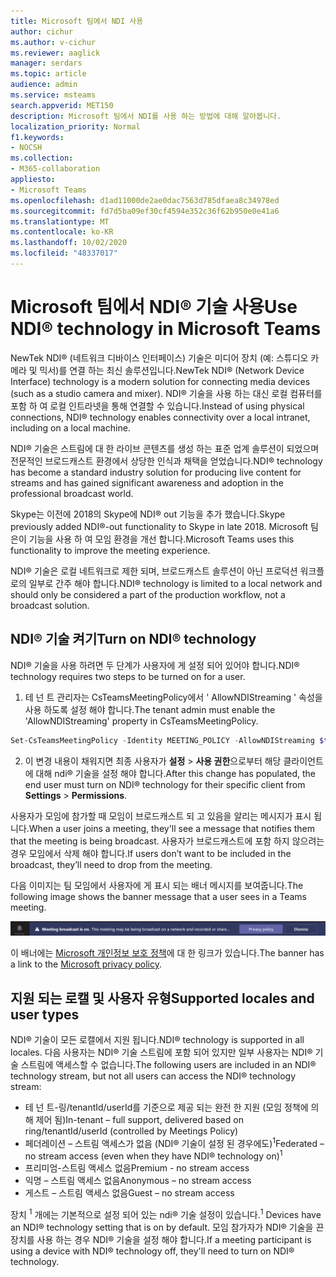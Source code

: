 ```yaml
---
title: Microsoft 팀에서 NDI 사용
author: cichur
ms.author: v-cichur
ms.reviewer: aaglick
manager: serdars
ms.topic: article
audience: admin
ms.service: msteams
search.appverid: MET150
description: Microsoft 팀에서 NDI를 사용 하는 방법에 대해 알아봅니다.
localization_priority: Normal
f1.keywords:
- NOCSH
ms.collection:
- M365-collaboration
appliesto:
- Microsoft Teams
ms.openlocfilehash: d1ad11000de2ae0dac7563d785dfaea8c34978ed
ms.sourcegitcommit: fd7d5ba09ef30cf4594e352c36f62b950e0e41a6
ms.translationtype: MT
ms.contentlocale: ko-KR
ms.lasthandoff: 10/02/2020
ms.locfileid: "48337017"
---
```

# <a name="use-ndi-technology-in-microsoft-teams"></a><span data-ttu-id="0cfe9-103">Microsoft 팀에서 NDI® 기술 사용</span><span class="sxs-lookup"><span data-stu-id="0cfe9-103">Use NDI® technology in Microsoft Teams</span></span>

 <span data-ttu-id="0cfe9-104">NewTek NDI® (네트워크 디바이스 인터페이스) 기술은 미디어 장치 (예: 스튜디오 카메라 및 믹서)를 연결 하는 최신 솔루션입니다.</span><span class="sxs-lookup"><span data-stu-id="0cfe9-104">NewTek NDI® (Network Device Interface) technology is a modern solution for connecting media devices (such as a studio camera and mixer).</span></span> <span data-ttu-id="0cfe9-105">NDI® 기술을 사용 하는 대신 로컬 컴퓨터를 포함 하 여 로컬 인트라넷을 통해 연결할 수 있습니다.</span><span class="sxs-lookup"><span data-stu-id="0cfe9-105">Instead of using physical connections, NDI® technology enables connectivity over a local intranet, including on a local machine.</span></span>

<span data-ttu-id="0cfe9-106">NDI® 기술은 스트림에 대 한 라이브 콘텐츠를 생성 하는 표준 업계 솔루션이 되었으며 전문적인 브로드캐스트 환경에서 상당한 인식과 채택을 얻었습니다.</span><span class="sxs-lookup"><span data-stu-id="0cfe9-106">NDI® technology has become a standard industry solution for producing live content for streams and has gained significant awareness and adoption in the professional broadcast world.</span></span>

<span data-ttu-id="0cfe9-107">Skype는 이전에 2018의 Skype에 NDI® out 기능을 추가 했습니다.</span><span class="sxs-lookup"><span data-stu-id="0cfe9-107">Skype previously added NDI®-out functionality to Skype in late 2018.</span></span> <span data-ttu-id="0cfe9-108">Microsoft 팀은이 기능을 사용 하 여 모임 환경을 개선 합니다.</span><span class="sxs-lookup"><span data-stu-id="0cfe9-108">Microsoft Teams uses this functionality to improve the meeting experience.</span></span>

<span data-ttu-id="0cfe9-109">NDI® 기술은 로컬 네트워크로 제한 되며, 브로드캐스트 솔루션이 아닌 프로덕션 워크플로의 일부로 간주 해야 합니다.</span><span class="sxs-lookup"><span data-stu-id="0cfe9-109">NDI® technology is limited to a local network and should only be considered a part of the production workflow, not a broadcast solution.</span></span>

## <a name="turn-on-ndi-technology"></a><span data-ttu-id="0cfe9-110">NDI® 기술 켜기</span><span class="sxs-lookup"><span data-stu-id="0cfe9-110">Turn on NDI® technology</span></span>

<span data-ttu-id="0cfe9-111">NDI® 기술을 사용 하려면 두 단계가 사용자에 게 설정 되어 있어야 합니다.</span><span class="sxs-lookup"><span data-stu-id="0cfe9-111">NDI® technology requires two steps to be turned on for a user.</span></span>

1. <span data-ttu-id="0cfe9-112">테 넌 트 관리자는 CsTeamsMeetingPolicy에서 ' AllowNDIStreaming ' 속성을 사용 하도록 설정 해야 합니다.</span><span class="sxs-lookup"><span data-stu-id="0cfe9-112">The tenant admin must enable the 'AllowNDIStreaming' property in CsTeamsMeetingPolicy.</span></span>

```PowerShell
Set-CsTeamsMeetingPolicy -Identity MEETING_POLICY -AllowNDIStreaming $true
```

2. <span data-ttu-id="0cfe9-113">이 변경 내용이 채워지면 최종 사용자가 **설정**  >  **사용 권한**으로부터 해당 클라이언트에 대해 ndi® 기술을 설정 해야 합니다.</span><span class="sxs-lookup"><span data-stu-id="0cfe9-113">After this change has populated, the end user must turn on NDI® technology for their specific client from **Settings** > **Permissions**.</span></span>

<span data-ttu-id="0cfe9-114">사용자가 모임에 참가할 때 모임이 브로드캐스트 되 고 있음을 알리는 메시지가 표시 됩니다.</span><span class="sxs-lookup"><span data-stu-id="0cfe9-114">When a user joins a meeting, they'll see a message that notifies them that the meeting is being broadcast.</span></span> <span data-ttu-id="0cfe9-115">사용자가 브로드캐스트에 포함 하지 않으려는 경우 모임에서 삭제 해야 합니다.</span><span class="sxs-lookup"><span data-stu-id="0cfe9-115">If users don’t want to be included in the broadcast, they’ll need to drop from the meeting.</span></span>

<span data-ttu-id="0cfe9-116">다음 이미지는 팀 모임에서 사용자에 게 표시 되는 배너 메시지를 보여줍니다.</span><span class="sxs-lookup"><span data-stu-id="0cfe9-116">The following image shows the banner message that a user sees in a Teams meeting.</span></span>

![팀 회의에 표시 되는 NDI® 기술 배너](media/NDI-disclosure.png)

<span data-ttu-id="0cfe9-118">이 배너에는 [Microsoft 개인정보 보호 정책](https://aka.ms/teamsprivacy)에 대 한 링크가 있습니다.</span><span class="sxs-lookup"><span data-stu-id="0cfe9-118">The banner has a link to the [Microsoft privacy policy](https://aka.ms/teamsprivacy).</span></span>

## <a name="supported-locales-and-user-types"></a><span data-ttu-id="0cfe9-119">지원 되는 로캘 및 사용자 유형</span><span class="sxs-lookup"><span data-stu-id="0cfe9-119">Supported locales and user types</span></span>

<span data-ttu-id="0cfe9-120">NDI® 기술이 모든 로캘에서 지원 됩니다.</span><span class="sxs-lookup"><span data-stu-id="0cfe9-120">NDI® technology is supported in all locales.</span></span> <span data-ttu-id="0cfe9-121">다음 사용자는 NDI® 기술 스트림에 포함 되어 있지만 일부 사용자는 NDI® 기술 스트림에 액세스할 수 없습니다.</span><span class="sxs-lookup"><span data-stu-id="0cfe9-121">The following users are included in an NDI® technology stream, but not all users can access the NDI® technology stream:</span></span>

- <span data-ttu-id="0cfe9-122">테 넌 트-링/tenantId/userId를 기준으로 제공 되는 완전 한 지원 (모임 정책에 의해 제어 됨)</span><span class="sxs-lookup"><span data-stu-id="0cfe9-122">In-tenant – full support, delivered based on ring/tenantId/userId (controlled by Meetings Policy)</span></span>
- <span data-ttu-id="0cfe9-123">페더레이션 – 스트림 액세스가 없음 (NDI® 기술이 설정 된 경우에도)<sup>1</sup></span><span class="sxs-lookup"><span data-stu-id="0cfe9-123">Federated – no stream access (even when they have NDI® technology on)<sup>1</sup></span></span>
- <span data-ttu-id="0cfe9-124">프리미엄-스트림 액세스 없음</span><span class="sxs-lookup"><span data-stu-id="0cfe9-124">Premium - no stream access</span></span>
- <span data-ttu-id="0cfe9-125">익명 – 스트림 액세스 없음</span><span class="sxs-lookup"><span data-stu-id="0cfe9-125">Anonymous – no stream access</span></span>
- <span data-ttu-id="0cfe9-126">게스트 – 스트림 액세스 없음</span><span class="sxs-lookup"><span data-stu-id="0cfe9-126">Guest – no stream access</span></span>  

<span data-ttu-id="0cfe9-127">장치 <sup>1</sup> 개에는 기본적으로 설정 되어 있는 ndi® 기술 설정이 있습니다.</span><span class="sxs-lookup"><span data-stu-id="0cfe9-127"><sup>1</sup> Devices have an NDI® technology setting that is on by default.</span></span> <span data-ttu-id="0cfe9-128">모임 참가자가 NDI® 기술을 끈 장치를 사용 하는 경우 NDI® 기술을 설정 해야 합니다.</span><span class="sxs-lookup"><span data-stu-id="0cfe9-128">If a meeting participant is using a device with NDI® technology off, they'll need to turn on NDI® technology.</span></span>
